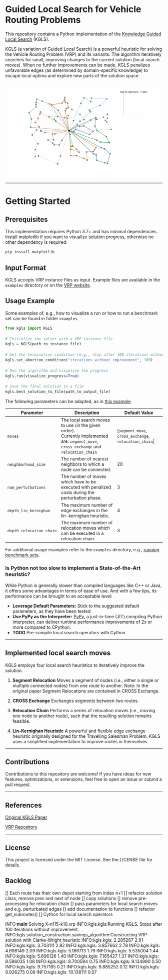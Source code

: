 # Guided Local Search for Vehicle Routing Problems

This repository contains a Python implementation of the [Knowledge Guided Local Search]([https://www.sciencedirect.com/science/article/abs/pii/S0305054819300024]) (KGLS).

KGLS (a variation of Guided Local Search) is a powerful heuristic for solving the Vehicle Routing Problem (VRP) and its variants.
The algorithm iteratively searches for small, improving changes to the current solution (local search moves). 
When no further improvements can be made, KGLS penalizes unfavorable edges 
(as determined by domain-specific knowledge) 
to escape local optima and explore new parts of the solution space.

![KGLS example run](assets/kgls_sim1.gif)

---

# Getting Started

## Prerequisites

This implementation requires Python 3.7+ and has minimal dependencies. 
Install matplotlib if you want to visualize solution progress, otherwise no other dependency is required:

```bash
pip install matplotlib
```

## Input Format
KGLS accepts VRP instance files as input. Example files are available in the `examples` directory 
or on the [VRP website](http://vrp.galgos.inf.puc-rio.br/index.php/en/).

## Usage Example

Some examples of, e.g., how to visualize a run or how to run a benchmark set can be 
found in folder `examples`.

```python 
from kgls import KGLS

# Initialize the solver with a VRP instance file
kgls = KGLS(path_to_instance_file)

# Set the termination condition (e.g., stop after 100 iterations without improvement)
kgls.set_abortion_condition("iterations_without_improvement", 100)

# Run the algorithm and visualize the progress
kgls.run(visualize_progress=True)

# Save the final solution to a file
kgls.best_solution_to_file(path_to_output_file)
```

The following parameters can be adapted, as in [this example](examples/custom_run/main.py).

| Parameter          | Description                                                                                                                         | Default Value                                          |
|--------------------|-------------------------------------------------------------------------------------------------------------------------------------|--------------------------------------------------------|
| `moves`           | The local search moves to use (in the given order).<br/> Currently implemented are: `segment_move`, `cross_exchange` and `relocation_chain` | [`segment_move`, `cross_exchange`, `relocation_chain`] |
| `neighborhood_size`       | The number of nearest neighbors to which a node can be connected.                                                                   | 20                                                     |
| `num_perturbations`       | The number of moves which have to be executed with penalized costs during the perturbation phase.                                   | 3                                                      |
| `depth_lin_kernighan`     | The maximum number of edge exchanges in the lin-kernighan heuristic.                                                                | 4                                                      |
| `depth_relocation_chain`  | The maximum number of relocation moves which can be executed in a relocation chain.                                                 | 3                                                      |

For additional usage examples refer to the `examples` directory, e.g., 
[running benchmark sets](examples/run_benchmark/main.py). 

### Is Python not too slow to implement a State-of-the-Art heuristic?

While Python is generally slower than compiled languages like C++ or Java, 
it offers some advantages in terms of ease of use. 
And with a few tips, its performance can be brought to an acceptable level:
- **Leverage Default Parameters:** Stick to the suggested default parameters, as they have been tested
- **Use PyPy as the Interpreter:** [PyPy](https://pypy.org/), a just-in-time (JIT) compiling Python interpreter, can deliver runtime performance improvements of 2x or more compared to CPython.
- **TODO** Pre-compile local search operators with Cython

---

## Implemented local search moves

KGLS employs four local search heuristics to iteratively improve the solution.

1. **Segment Relocation**
    Moves a segment of nodes (i.e., either a single or multiple connected nodes) from one route to another. Note: In the original paper Segment Relocations are contained in CROSS Exchange.

2. **CROSS Exchange**
    Exchanges segments between two routes.

3. **Relocation Chain**
    Performs a series of relocation moves (i.e., moving one node to another route), such that the resulting solution remains feasible.

4. **Lin-Kernighan Heuristic**
    A powerful and flexible edge exchange heuristic originally designed for the Travelling Salesman Problem. KGLS uses a simplified implementation to improve routes in themselves.

---

## Contributions
Contributions to this repository are welcome! 
If you have ideas for new features, optimizations, or extensions, feel free to open an issue or submit a pull request.

---

## References
[Original KGLS Paper](https://www.sciencedirect.com/science/article/abs/pii/S0305054819300024)

[VRP Repository](http://vrp.galgos.inf.puc-rio.br/index.php/en/)

---

## License
This project is licensed under the MIT License. See the LICENSE file for details.

## Backlog
[] Each route has their own depot starting from index n+1
[] refactor solution class, remove prev and next of node
[] copy solutions
[] remove pre-processing for relocation chain
[] pass parameters for local search moves and e.g. perturbated edges
[] add documentation to functions
[] refactor get_subroutes()
[] Cython for local search operators

INFO:__main__:Solving X-n115-k10.vrp
INFO:kgls.kgls:Running KGLS. Stops after 100 iterations without improvement.
INFO:kgls.solution_construction.savings_algorithm:Constructing VRP solution with Clarke-Wright heuristic
INFO:kgls.kgls: 2.285267  2.91
INFO:kgls.kgls: 3.703111  2.82
INFO:kgls.kgls: 3.857662  2.78
INFO:kgls.kgls: 4.698149  2.09
INFO:kgls.kgls: 5.166713  1.79
INFO:kgls.kgls: 5.535004  1.44
INFO:kgls.kgls: 5.696126  1.40
INFO:kgls.kgls: 7.165427  1.37
INFO:kgls.kgls: 8.596035  1.08
INFO:kgls.kgls: 8.700594  0.75
INFO:kgls.kgls: 9.134990  0.50
INFO:kgls.kgls: 9.757165  0.21
INFO:kgls.kgls: 9.885252  0.12
INFO:kgls.kgls: 9.926275  0.09
INFO:kgls.kgls: 10.138111  0.07